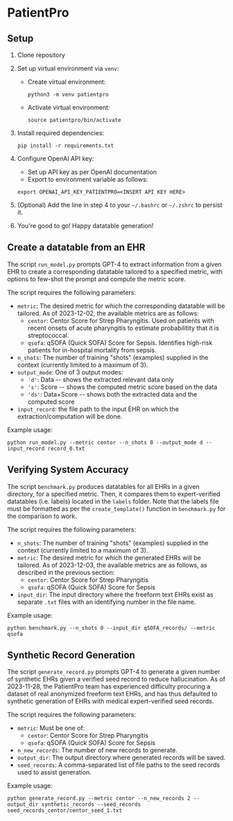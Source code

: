 # PatientPro

## Setup
1. Clone repository
2. Set up virtual environment via `venv`:
    -  Create virtual environment: 
        ```
        python3 -m venv patientpro
        ```
    - Activate virtual environment:
        ```
        source patientpro/bin/activate
        ```
3. Install required dependencies:
    ```
    pip install -r requirements.txt
    ```
4. Configure OpenAI API key:
    - Set up API key as per OpenAI documentation 
    - Export to environment variable as follows:
    ```
    export OPENAI_API_KEY_PATIENTPRO=<INSERT API KEY HERE>
    ```
5. (Optional) Add the line in step 4 to your `~/.bashrc` or `~/.zshrc` to persist it.

5. You're good to go! Happy datatable generation!

## Create a datatable from an EHR
The script `run_model.py` prompts GPT-4 to extract information from a given EHR to create a corresponding datatable tailored to a specified metric, with options to few-shot the prompt and compute the metric score. 

The script requires the following parameters:
- `metric`: The desired metric for which the corresponding datatable will be tailored. As of 2023-12-02, the available metrics are as follows:
    - `centor`: Centor Score for Strep Pharyngitis. Used on patients with recent onsets of acute pharyngitis to estimate probabilitity that it is streptococcal.
    - `qsofa`: qSOFA (Quick SOFA) Score for Sepsis. Identifies high-risk patients for in-hospital mortality from sepsis. 
- `n_shots`: The number of training "shots" (examples) supplied in the context (currently limited to a maximum of 3).
- `output_mode`: One of 3 output modes:
  - `'d'`: Data -- shows the extracted relevant data only
  - `'s'`: Score -- shows the computed metric score based on the data
  - `'ds'`: Data+Score -- shows both the extracted data and the computed score
- `input_record`: the file path to the input EHR on which the extraction/computation will be done.

Example usage:
```
python run_model.py --metric centor --n_shots 0 --output_mode d --input_record record_0.txt
```

## Verifying System Accuracy

The script `benchmark.py` produces datatables for all EHRs in a given directory, for a specified metric. Then, it compares them to expert-verified datatables (i.e. labels) located in the `labels` folder. Note that the labels file must be formatted as per the `create_template()` function in `benchmark.py` for the comparison to work.

The script requires the following parameters:

- `n_shots`: The number of training "shots" (examples) supplied in the context (currently limited to a maximum of 3).
- `metric`: The desired metric for which the generated EHRs will be tailored. As of 2023-12-03, the available metrics are as follows, as described in the previous section:
    - `centor`: Centor Score for Strep Pharyngitis
    - `qsofa`: qSOFA (Quick SOFA) Score for Sepsis
- `input_dir`: The input directory where the freeform text EHRs exist as separate `.txt` files with an identifying number in the file name.

Example usage:
```
python benchmark.py --n_shots 0 --input_dir qSOFA_records/ --metric qsofa
```

## Synthetic Record Generation
The script `generate_record.py` prompts GPT-4 to generate a given number of synthetic EHRs given a verified seed record to reduce hallucination. As of 2023-11-28, the PatientPro team has experienced difficulty procuring a dataset of real anonymized freeform text EHRs, and has thus defaulted to synthetic generation of EHRs with medical expert-verified seed records.

The script requires the following parameters:

- `metric`: Must be one of:
    - `centor`: Centor Score for Strep Pharyngitis
    - `qsofa`: qSOFA (Quick SOFA) Score for Sepsis
- `n_new_records`: The number of new records to generate.
- `output_dir`: The output directory where generated records will be saved.
- `seed_records`: A comma-separated list of file paths to the seed records used to assist generation.

Example usage:
```
python generate_record.py --metric centor --n_new_records 2 --output_dir synthetic_records --seed_records seed_records_centor/centor_seed_1.txt
```



